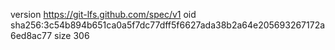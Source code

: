 version https://git-lfs.github.com/spec/v1
oid sha256:3c54b894b651ca0a5f7dc77dff5f6627ada38b2a64e205693267172a6ed8ac77
size 306
